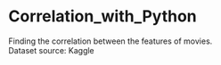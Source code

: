 # Correlation_with_Python
Finding the correlation between the features of movies.  
Dataset source: Kaggle
